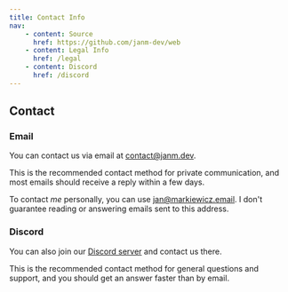 ```yaml
---
title: Contact Info
nav:
    - content: Source
      href: https://github.com/janm-dev/web
    - content: Legal Info
      href: /legal
    - content: Discord
      href: /discord
---
```


## Contact

### Email

You can contact us via email at [contact@janm.dev](mailto:contact@janm.dev).

This is the recommended contact method for private communication, and most emails should receive a reply within a few days.

To contact _me_ personally, you can use [jan@markiewicz.email](mailto:jan@markiewicz.email?subject=janm%20contact%20%7C%20). I don't guarantee reading or answering emails sent to this address.

### Discord

You can also join our [Discord server](/discord) and contact us there.

This is the recommended contact method for general questions and support, and you should get an answer faster than by email.
